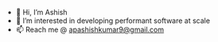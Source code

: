 - 👋 Hi, I’m Ashish
- 👀 I’m interested in developing performant software at scale
- 📫 Reach me @ apashishkumar9@gmail.com

<!---
ashish-k-pandey/ashish-k-pandey is a ✨ special ✨ repository because its `README.md` (this file) appears on your GitHub profile.
You can click the Preview link to take a look at your changes.
--->
